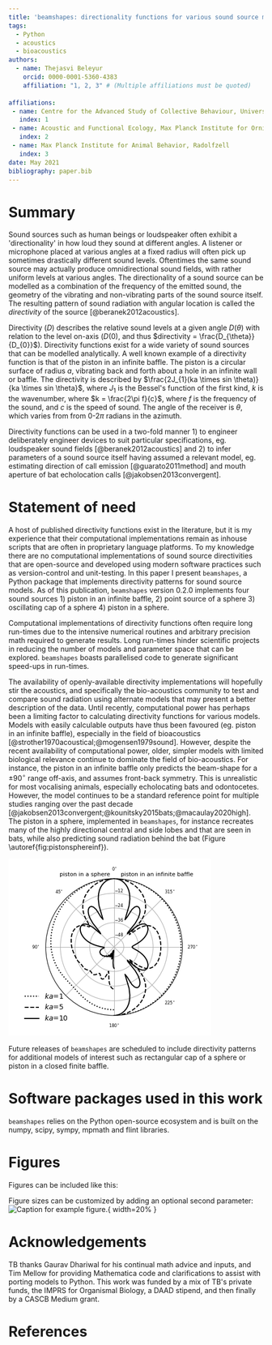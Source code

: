 ```yaml
---
title: 'beamshapes: directionality functions for various sound source models'
tags:
  - Python
  - acoustics
  - bioacoustics
authors:
  - name: Thejasvi Beleyur
    orcid: 0000-0001-5360-4383
    affiliation: "1, 2, 3" # (Multiple affiliations must be quoted)

affiliations:
 - name: Centre for the Advanced Study of Collective Behaviour, University of Konstanz, Konstanz
   index: 1
 - name: Acoustic and Functional Ecology, Max Planck Institute for Ornithology, Seewiesen
   index: 2
 - name: Max Planck Institute for Animal Behavior, Radolfzell
   index: 3
date: May 2021
bibliography: paper.bib
---
```


# Summary

Sound sources such as human beings or loudspeaker often exhibit a 'directionality' in how loud they sound at different angles.
A listener or microphone placed at various angles at a fixed radius will often pick up sometimes drastically different sound levels. Oftentimes the same sound source may actually produce omnidirectional sound fields, with rather uniform levels at various angles. The directionality of a sound source can be modelled as a combination of the frequency of the emitted
sound, the geometry of the vibrating and non-vibrating parts of the sound source itself. The resulting pattern of sound radiation with angular location is called the *directivity* of the source [@beranek2012acoustics]. 

Directivity ($D$) describes the relative sound levels at a given angle $D(\theta)$
with relation to the level on-axis ($D(0)$, and thus $directivity = \frac{D_{\theta}}{D_{0}}$). Directivity
functions exist for a wide variety of sound sources that can be modelled analytically. A well known example 
of a directivity function is that of the piston in an infinite baffle. The piston is a circular surface of radius
$a$, vibrating back and forth about a hole in an infinite wall or baffle. The directivity is described by $\frac{2J_{1}(ka \times sin \theta)}{ka \times sin \theta}$, where $J_{1}$ is the Bessel's function of the first kind, $k$ is the wavenumber, where $k = \frac{2\pi f}{c}$, where $f$ is the frequency of the sound, and $c$ is the speed of sound. The angle of the receiver is $\theta$, which varies from from 0-2$\pi$ radians in the azimuth. 

Directivity functions can be used in a two-fold manner 1) to engineer deliberately engineer devices to suit particular specifications, eg. loudspeaker sound fields [@beranek2012acoustics] and 2) to infer parameters of a sound source itself having assumed a relevant model, eg. estimating direction of call emission [@guarato2011method] and mouth aperture of bat echolocation calls [@jakobsen2013convergent].


# Statement of need

A host of published directivity functions exist in the literature, but it is my experience that their computational implementations remain as inhouse scripts that are often in proprietary language platforms. To my knowledge there are no computational implementations of sound source directivities that are open-source and developed using modern software practices such as version-control and unit-testing. In this paper I present ```beamshapes```, a Python package that implements directivity patterns for sound source models. As of this publication, ```beamshapes``` version 0.2.0 implements four sound sources 1) piston in an infinite baffle, 2) point source of a sphere 3) oscillating cap of a sphere 4) piston in a sphere. 

Computational implementations of directivity functions often require long run-times due to the intensive numerical routines and arbitrary precision math required to generate results. Long run-times hinder scientific projects in reducing the number of models and parameter space that can be explored. ```beamshapes``` boasts parallelised code to generate significant speed-ups in run-times. 

The availability of openly-available directivity implementations will hopefully stir the acoustics, and specifically the bio-acoustics community to test and compare sound radiation using alternate models that may present a better description of the data. Until recently, computational power has perhaps been a limiting factor to calculating directivity functions for various models. Models with easily calculable outputs have thus been favoured (eg. piston in an infinite baffle), especially in the field of bioacoustics [@strother1970acoustical;@mogensen1979sound]. However, despite the recent availability of computational power, older, simpler models with limited biological relevance continue to dominate the field of bio-acoustics. For instance, the piston in an infinite baffle only predicts the beam-shape for a $\pm90^{\circ}$ range off-axis, and assumes front-back symmetry. This is unrealistic for most vocalising animals, especially echolocating bats and odontocetes. However, the model continues to be a standard reference point for multiple studies ranging over the past decade [@jakobsen2013convergent;@kounitsky2015bats;@macaulay2020high]. The piston in a sphere, implemented in ```beamshapes```, for instance recreates many of the highly directional central and side lobes and that are seen in bats, while also predicting sound radiation behind the bat (Figure \autoref{fig:pistonsphereinf}). 


![Comparison on directivity patterns for piston in a sphere (left) and piston in an infinite baffle (right) for various ka values. The half-angle aperture of the piston ($\alpha$) of the sphere was set to 30 degrees. There is a broad similarity in the primary lobe, though the differences become clear with increasing off-axis angles. The lack of front-back symmetry may be very informative for parameter estimation of real bats in the field for instance. \label{fig:pistonsphereinf}](paper_related/piston_sphere_baffle.png)


Future releases of ```beamshapes``` are scheduled to include directivity patterns for additional models of interest such as rectangular cap of a sphere or piston in a closed finite baffle.


# Software packages used in this work
```beamshapes``` relies on the Python open-source ecosystem and is built on the numpy, scipy, sympy, mpmath and flint libraries. 


# Figures

Figures can be included like this:

Figure sizes can be customized by adding an optional second parameter:
![Caption for example figure.](figure.png){ width=20% }

# Acknowledgements
TB thanks Gaurav Dhariwal for his continual math advice and inputs, and Tim Mellow for 
providing Mathematica code and clarifications to assist with porting models to Python.
This work was funded by a mix of TB's private funds, the IMPRS for Organismal Biology, 
a DAAD stipend, and then finally by a CASCB Medium grant.

# References
